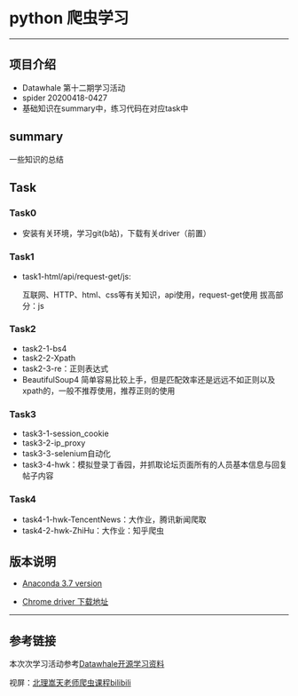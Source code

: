 # python 爬虫学习
---
## 项目介绍
- Datawhale 第十二期学习活动
- spider 20200418-0427
- 基础知识在summary中，练习代码在对应task中


## summary

一些知识的总结

## Task
### Task0
* 安装有关环境，学习git(b站)，下载有关driver（前置）
### Task1
* task1-html/api/request-get/js:

    互联网、HTTP、html、css等有关知识，api使用，request-get使用 拔高部分：js

### Task2
* task2-1-bs4
* task2-2-Xpath
* task2-3-re：正则表达式
* BeautifulSoup4 简单容易比较上手，但是匹配效率还是远远不如正则以及xpath的，一般不推荐使用，推荐正则的使用

### Task3
* task3-1-session_cookie
* task3-2-ip_proxy
* task3-3-selenium自动化
* task3-4-hwk：模拟登录丁香园，并抓取论坛页面所有的人员基本信息与回复帖子内容

### Task4
* task4-1-hwk-TencentNews：大作业，腾讯新闻爬取
* task4-2-hwk-ZhiHu：大作业：知乎爬虫


## 版本说明
* [Anaconda 3.7 version](https://www.anaconda.com/distribution/#download-section)

* [Chrome driver 下载地址](http://npm.taobao.org/mirrors/chromedriver/)


---
## 参考链接
本次次学习活动参考[Datawhale开源学习资料](https://github.com/datawhalechina/team-learning/tree/master/Python%E7%88%AC%E8%99%AB%E7%BC%96%E7%A8%8B%E5%AE%9E%E8%B7%B5)

视屏：[北理嵩天老师爬虫课程bilibili](https://www.bilibili.com/video/av22669369/?p=1)